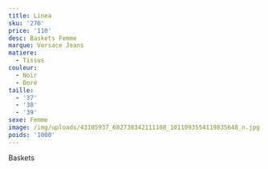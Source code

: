 ```yaml
---
title: Linea
sku: '276'
price: '110'
desc: Baskets Femme
marque: Versace Jeans
matiere:
  - Tissus
couleur:
  - Noir
  - Doré
taille:
  - '37'
  - '38'
  - '39'
sexe: Femme
image: /img/uploads/43105937_682738342111108_1011093554119835648_n.jpg
poids: '1000'
---
```

Baskets
